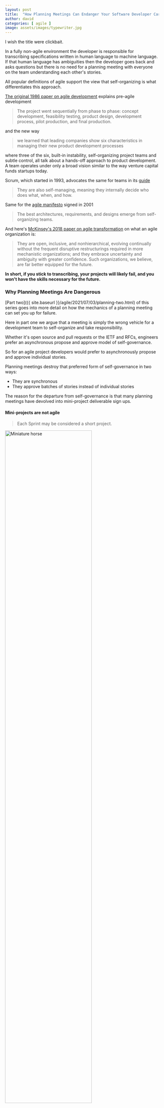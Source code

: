 ```yaml
---
layout: post
title:  "How Planning Meetings Can Endanger Your Software Developer Career - Part One"
author: david
categories: [ agile ]
image: assets/images/typewriter.jpg
---
```

I wish the title were clickbait.

In a fully non-agile environment the developer is responsible for transcribing
specifications written in human language to machine language. If that
human language has ambiguities then the developer goes back and asks questions but
there is no need for a planning meeting with everyone on the team understanding each other's stories.

All popular definitions of agile support the view that self-organizing is what 
differentiates this approach.

[The original 1986 paper on agile development](https://hbr.org/1986/01/the-new-new-product-development-game) explains pre-agile development

>The project went sequentially from phase to phase: concept development, feasibility testing, product design, development process, pilot production, and final production.

and the new way

>we learned that leading companies show six characteristics in managing their new product development processes

where three of the six, built-in instability, self-organizing project teams and subtle control,
all talk about a hands-off approach to product development. A team operates under only a broad vision
similar to the way venture capital funds startups today.

Scrum, which started in 1993, advocates the same for teams in its [guide](https://scrumguides.org/scrum-guide.html)

>They are also self-managing, meaning they internally decide who does what, when, and how.

Same for the [agile manifesto](https://agilemanifesto.org/principles.html) signed in 2001

>The best architectures, requirements, and designs emerge from self-organizing teams.

And here's [McKinsey's 2018 paper on agile transformation](https://www.mckinsey.com/~/media/mckinsey/business%20functions/organization/our%20insights/leading%20agile%20transformation%20the%20new%20capabilities%20leaders%20need%20to%20build/leading-agile-transformation-the-new-capabilities-leaders-need-to-build-21st-century-organizations.pdf)
on what an agile organization is:
>They are open, inclusive, and nonhierarchical, evolving continually without the frequent disruptive restructurings required in more mechanistic organizations; and they embrace uncertainty and ambiguity with greater confidence. Such organizations, we believe, are far better equipped for the future.

**In short, if you stick to transcribing, your projects will likely fail, and
you won't have the skills necessary for the future.**

### Why Planning Meetings Are Dangerous
[Part two]({{ site.baseurl }}/agile/2021/07/03/planning-two.html) of this series
goes into more detail on how the mechanics of a planning meeting can
set you up for failure.

Here in part one we argue that a meeting is simply the wrong vehicle for
a development team to self-organize and take responsibility.

Whether it's open source and pull requests or the IETF and RFCs, engineers
prefer an asynchronous propose and approve model of self-governance.

So for an agile project developers would prefer to asynchronously propose and approve individual stories.

Planning meetings destroy that preferred form of self-governance in two ways:
* They are synchronous
* They approve batches of stories instead of individual stories

The reason for the departure from self-governance is that many planning meetings have devolved into 
mini-project deliverable sign ups.

#### Mini-projects are not agile
> Each Sprint may be considered a short project.

<img src="{{ site.baseurl }}/assets/images/miniature-horse.jpg" alt="Miniature horse" style="width: 75%;" />

It's easy to understand how agile came to be associated with mini-projects.
If the goal is quicker feedback then it seems at first like a mini-project allows that. (Unless you 
need to ride the horse.)

As I go a long way to establish above the main finding of agile is that getting a team to take
responsibility and self-organize to solve a problem is the fastest, best way. Instead, mini-projects just
command and control transcribers to produce mini crap.

Potentially even old style phased development with its clearly defined roles will outperform 
mini-projects where no one takes responsibility.

#### The only safe part of a planning meeting
If your team wants to meet together with a product owner occasionally to ask questions that's okay.
Though it would be better if that discussion were offline, or the meeting at least recorded.

All the rest of a planning meeting risks reducing a team's ability to think for themselves and adapt and
change. 

At some point your organization attempted to adopt a system to give developers more responsibility. 
So we suggest discussing with your team what would best work (and seeing what Uclusion offers).